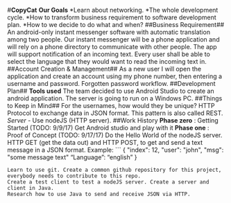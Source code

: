 #**CopyCat**
<return>
**Our Goals**
<return>
*Learn about networking.
*The whole development cycle. 
*How to transform business requirement to software development plan.
*How to we decide to do what and when?
<return>
##Business Requirement##
An android-only instant messenger software with automatic translation among two people. Our instant messenger will be a phone application and will rely on a phone directory to communicate with other people. The app will support notification of an incoming text. Every user shall be able to select the language that they would want to read the incoming text in. 
<return>
##Account Creation & Management##
As a new user I will open the application and create an account using my phone number, then entering a username and password.
Forgotten password workflow.
<return>
##Development Plan##
**Tools used**
The team decided to use Android Studio to create an android application. The server is going to run on a Windows PC.
<return>
##Things to Keep in Mind##
For the usernames, how would they be unique?
HTTP Protocol to exchange data in JSON format. This pattern is also called REST.
*Server* - Use nodeJS (HTTP server).
<return>
##Work History
**Phase zero**	: Getting Started (TODO: 9/9/17)
Get Android studio and play with it 
**Phase one**	: Proof of Concept (TODO: 9/17/17)
Do the Hello World of the nodeJS server. 
HTTP GET (get the data out) and HTTP POST, to get and send a text message in a JSON format. <return>
		Example: 
	```
	{
 				"index": 12,
    				"user": "john",
    				"msg": "some message text"
				“Language”: “english”
	}
  ```
Learn to use git. Create a common github repository for this project, everybody needs to contribute to this repo.
Create a test client to test a nodeJS server. Create a server and client in Java. 
Research how to use Java to send and receive JSON via HTTP.
